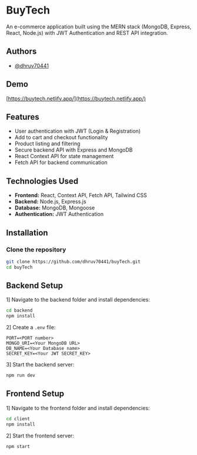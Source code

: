 # BuyTech

An e-commerce application built using the MERN stack (MongoDB, Express, React, Node.js) with JWT Authentication and REST API integration.

## Authors

- [@dhruv70441](https://github.com/dhruv70441)

## Demo

[https://buytech.netlify.app/](https://buytech.netlify.app/)

## Features

- User authentication with JWT (Login & Registration)
- Add to cart and checkout functionality
- Product listing and filtering
- Secure backend API with Express and MongoDB
- React Context API for state management
- Fetch API for backend communication

## Technologies Used

- **Frontend:** React, Context API, Fetch API, Tailwind CSS
- **Backend:** Node.js, Express.js
- **Database:** MongoDB, Mongoose
- **Authentication:** JWT Authentication

## Installation

### Clone the repository

```bash
git clone https://github.com/dhruv70441/buyTech.git
cd buyTech
```

## Backend Setup

1] Navigate to the backend folder and install dependencies:
```bash
cd backend
npm install
```

2] Create a `.env` file:
```plaintext
PORT=<PORT number>
MONGO_URI=<Your MongoDB URL>
DB_NAME=<Your Database name>
SECRET_KEY=<Your JWT SECRET_KEY>
```

3] Start the backend server:
```bash
npm run dev
```

## Frontend Setup

1] Navigate to the frontend folder and install dependencies:
```bash
cd client
npm install
```

2] Start the frontend server:
```bash
npm start
```


